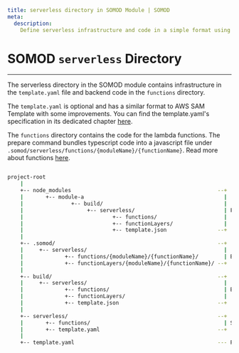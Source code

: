 ```YAML
title: serverless directory in SOMOD Module | SOMOD
meta:
  description:
    Define serverless infrastructure and code in a simple format using the SOMOD module's serverless directory.
```

# SOMOD `serverless` Directory

---

The serverless directory in the SOMOD module contains infrastructure in the `template.yaml` file and backend code in the `functions` directory.

The `template.yaml` is optional and has a similar format to AWS SAM Template with some improvements. You can find the template.yaml's specification in its dedicated chapter [here](/reference/main-concepts/serverless/template.yaml).

The `functions` directory contains the code for the lambda functions. The prepare command bundles typescript code into a javascript file under `.somod/serverless/functions/{moduleName}/{functionName}`. Read more about functions [here](/reference/main-concepts/serverless/template.yaml).

```bash

project-root
    |
    +-- node_modules                                              --+
    |       +-- module-a                                            |
    |               +-- build/                                      |
    |                    +-- serverless/                            | FROM DEPENDENCIES
    |                            +-- functions/                     |
    |                            +-- functionLayers/                |
    |                            +-- template.json                --+
    |
    +-- .somod/                                                   --+
    |     +-- serverless/                                           |
    |             +-- functions/{moduleName}/{functionName}/        | BUNDLED
    |             +-- functionLayers/{moduleName}/{functionName}/ --+
    |
    +-- build/                                                    --+
    |     +-- serverless/                                           |
    |             +-- functions/                                    | BUILD OUTPUT
    |             +-- functionLayers/                               |
    |             +-- template.json                               --+
    |
    +-- serverless/                                               --+
    |       +-- functions/                                          | SOURCE
    |       +-- template.yaml                                     --+
    |
    +-- template.yaml                                             --- PREPARED

```
